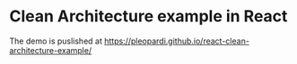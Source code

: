 # Clean Architecture example in React

The demo is puslished at <https://pleopardi.github.io/react-clean-architecture-example/>